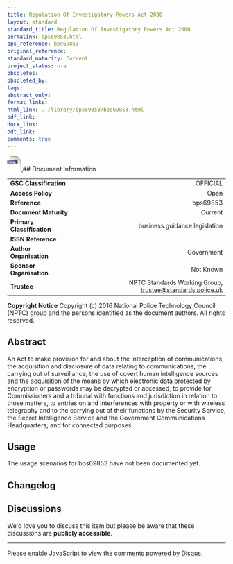 ```yaml
---
title: Regulation Of Investigatory Powers Act 2000
layout: standard
standard_title: Regulation Of Investigatory Powers Act 2000
permalink: bps69853.html
bps_reference: bps69853
original_reference: 
standard_maturity: Current
project_status: n-a
obsoletes: 
obsoleted_by: 
tags: 
abstract_only:
format_links:
html_link: ../library/bps69853/bps69853.html
pdf_link: 
docx_link: 
odt_link: 
comments: true
---
```



<a target="_blank" href="../library/bps69853/bps69853.html">
    <img src="../images/html@0.5x.png" alt="html link" title="html link" style="max-height:35px;">
</a>
## Document Information

|||
| :------- | ------: |
| **GSC Classification**     | OFFICIAL |
| **Access Policy**          | Open |
| **Reference**              | bps69853  |
| **Document Maturity**      | Current |
| **Primary Classification** | business.guidance.legislation |
| **ISSN Reference**         |  |
| **Author Organisation**    |Government|
| **Sponsor Organisation**   |Not Known|
| **Trustee**                | NPTC Standards Working Group, <a href="mailto:trustee@standards.police.uk?subject=bps69853 Regulation Of Investigatory Powers Act 2000">trustee@standards.police.uk |

**Copyright Notice**
Copyright (c) 2016 National Police Technology Council (NPTC) group and the persons identified as the document authors. All rights reserved.

## Abstract
An Act to make provision for and about the interception of communications, the acquisition and disclosure of data relating to communications, the carrying out of surveillance, the use of covert human intelligence sources and the acquisition of the means by which electronic data protected by encryption or passwords may be decrypted or accessed; to provide for Commissioners and a tribunal with functions and jurisdiction in relation to those matters, to entries on and interferences with property or with wireless telegraphy and to the carrying out of their functions by the Security Service, the Secret Intelligence Service and the Government Communications Headquarters; and for connected purposes.
        
## Usage
The usage scenarios for bps69853 have not been documented yet.

## Changelog


## Discussions
We'd love you to discuss this item but please be aware that these discussions are **publicly accessible**.
<hr>
<div id="disqus_thread"></div>

<script>

/**
*  RECOMMENDED CONFIGURATION VARIABLES: EDIT AND UNCOMMENT THE SECTION BELOW TO INSERT DYNAMIC VALUES FROM YOUR PLATFORM OR CMS.
*  LEARN WHY DEFINING THESE VARIABLES IS IMPORTANT: https://disqus.com/admin/universalcode/#configuration-variables*/
/*
var disqus_config = function () {
this.page.url = PAGE_URL;  // Replace PAGE_URL with your page's canonical URL variable
this.page.identifier = PAGE_IDENTIFIER; // Replace PAGE_IDENTIFIER with your page's unique identifier variable
};
*/
(function() { // DON'T EDIT BELOW THIS LINE
var d = document, s = d.createElement('script');
s.src = 'https://nptcstandards.disqus.com/embed.js';
s.setAttribute('data-timestamp', +new Date());
(d.head || d.body).appendChild(s);
})();
</script>
<noscript>Please enable JavaScript to view the <a href="https://disqus.com/?ref_noscript">comments powered by Disqus.</a></noscript>

